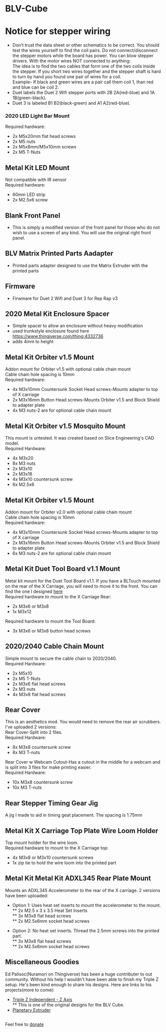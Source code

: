 # BLV-Cube  
# Notice for stepper wiring #  

* Don't trust the data sheet or other schematics to be correct. You should test the wires yourself to find the coil pairs. Do not connect/disconnect the stepper motors while the board has power. You can blow stepper drivers. With the motor wires NOT connected to anything:  
The idea is to find the two cables that form one of the two coils inside the stepper. If you short two wires together and the stepper shaft is hard to turn by hand you found one pair of wires for a coil.  
Example- If black and green wires are a pair call them coil 1, than red and blue can be coil 2.  
* Duet labels the Duet 2 Wifi stepper ports with 2B 2A(red-blue) and 1A 1B(green-black).  
* Duet 3 is labeled B1 B2(black-green) and A1 A2(red-blue).

### 2020 LED Light Bar Mount  
Required hardware:  
* 2x M5x20mm flat head screws  
* 2x M5 nuts  
* 2x M5x8mm/M5x10mm screws  
* 2x M5 T-Nuts  

## Metal Kit LED Mount
Not compatible with IR sensor  
Required hardware:  
* 60mm LED strip  
* 2x M2.5x6 screw  

## Blank Front Panel  
* This is simply a modified version of the front panel for those who do not wish to use a screen of any kind. You will use the original right front panel.  

## BLV Matrix Printed Parts Aadapter  
* Printed parts adapter designed to use the Matrix Extruder with the printed parts  

## Firmware  
* Firwmare for Duet 2 Wifi and Duet 3 for Rep Rap v3  

## 2020 Metal Kit Enclosure Spacer    
* Simple spacer to allow an enclosure without heavy modification  
* used trunkstyle enclosure found here https://www.thingiverse.com/thing:4332736  
* adds 4mm to height  

## Metal Kit Orbiter v1.5 Mount  
Addon mount for Orbiter v1.5 with optional cable chain mount  
Cable chain hole spacing is 10mm  
Required hardware:  
* 4x M3x10mm Countersunk Socket Head screws-Mounts adapter to top of X carriage  
* 2x M3x16mm Button Head screws-Mounts Orbiter v1.5 and Block Shield to adapter plate  
* 4x M3 nuts-2 are for optional cable chain mount  

## Metal Kit Orbiter v1.5 Mosquito Mount    
This mount is untested. It was created based on Slice Engineering's CAD model.  
Required Hardware:  
* 4x M3x20  
* 8x M3 nuts  
* 2x M3x10  
* 2x M3x18  
* 4x M3x10 countersunk screw  
* 6x M2.5x6  

## Metal Kit Orbiter v1.5 Mount  
Addon mount for Orbiter v2.0 with optional cable chain mount  
Cable chain hole spacing is 10mm  
Required hardware:  
* 4x M3x10mm Countersunk Socket Head screws-Mounts adapter to top of X carriage  
* 2x M3x16mm Button Head screws-Mounts Orbiter v1.5 and Block Shield to adapter plate  
* 6x M3 nuts-2 are for optional cable chain mount  

## Metal Kit Duet Tool Board v1.1 Mount    
Metal kit mount for the Duet Tool Board v1.1. If you have a BLTouch mounted on the rear of the X Carriage, you will need to move it to the front. You can find the one I designed [here](https://github.com/armysolo/BLV-Cube/blob/main/FYSETC%20Modified%20Printed%20Parts/BLTouch%20Front%20Mount%20Adapter.STL)  
Required hardware to mount to the X Carriage Rear:  
* 2x M3x6 or M3x8  
* 1x M3x12  

Required hardware to mount the Tool Board:  
* 3x M3x6 or M3x8 button head screws  

## 2020/2040 Cable Chain Mount  
Simple mount to secure the cable chain to 2020/2040.  
Required Hardware:  
* 2x M5x10
* 2x M5 T-Nuts
* 2x M3x6 flat head screws
* 2x M3 nuts  
* 4x M3x8 flat head screws

## Rear Cover  
This is an aesthetics mod. You would need to remove the rear air scrubbers. I've uploaded 2 versions:  
Rear Cover-Split into 2 files.  
Required Hardware:  
* 8x M3x8 countersunk screw  
* 8x M3 T-nuts  

Rear Cover w Webcam Cutout-Has a cutout in the middle for a webcam and is split into 3 files for make printing easier.  
Required Hardware:  
* 10x M3x8 countersunk screw  
* 10x M3 T-nuts  

## Rear Stepper Timing Gear Jig  
A jig I made to aid in timing geat placement. The spacing is 1.75mm  


## Metal Kit X Carriage Top Plate Wire Loom Holder    
Top mount holder for the wire loom.    
Required hardware to mount to the X Carriage top:  
* 4x M3x8 or M3x10 countersunk screws  
* 1x zip tie to hold the wire loom into the printed part    

## Metal Kit Metal Kit ADXL345 Rear Plate Mount  
Mounts an ADXL345 Accelerometer to the rear of the X carriage. 2 versions have been uploaded:  
* Option 1: Uses heat set inserts to mount the accelerometer to the mount.  
** 2x M2.5 x 3 x 3.5 Heat Set Inserts  
** 3x M3x8 flat head screws  
** 2x M2.5x6mm socket head screws  

* Option 2: No heat set inserts. Thread the 2.5mm screws into the printed part.    
** 3x M3x8 flat head screws  
** 2x M2.5x6mm socket head screws  

## Miscellaneous Goodies
Ed Palisoc(Nuramori on Thingiverse) has been a huge contributer to out community. Without his help I wouldn't have been able to finish my Triple Z setup. He's been kind enough to share his designs. Here are links to his projects(more to come):  

* [Triple Z Independent - Z Axis](https://github.com/Nuramori/Independent-triple-Z)  
** This is one of the original designs for the BLV Cube.
* [Planetary Extruder ](https://github.com/Nuramori/Planetary-Extruder-for-the-BLV-Cube)


##  
Feel free to [donate](https://www.paypal.com/paypalme/DHusoloBLV)
